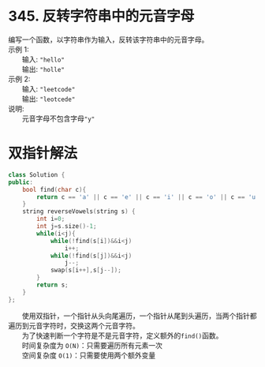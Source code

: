 # 345. 反转字符串中的元音字母
编写一个函数，以字符串作为输入，反转该字符串中的元音字母。  
示例 1:  
&emsp;&emsp;输入: `"hello"`  
&emsp;&emsp;输出: `"holle"`  
示例 2:  
&emsp;&emsp;输入: `"leetcode"`  
&emsp;&emsp;输出: `"leotcede"`   
说明:  
&emsp;&emsp;元音字母不包含字母`"y"`

# 双指针解法
```c++
class Solution {
public:
    bool find(char c){
        return c == 'a' || c == 'e' || c == 'i' || c == 'o' || c == 'u' ||c == 'A' || c == 'E' || c == 'I' || c == 'O' || c == 'U';
    }
    string reverseVowels(string s) {
        int i=0;
        int j=s.size()-1;
        while(i<j){
            while(!find(s[i])&&i<j)
                i++;
            while(!find(s[j])&&i<j)
                j--;
            swap(s[i++],s[j--]);
        }
        return s;
    }
};
```

&emsp;&emsp;使用双指针，一个指针从头向尾遍历，一个指针从尾到头遍历，当两个指针都遍历到元音字符时，交换这两个元音字符。   
&emsp;&emsp;为了快速判断一个字符是不是元音字符，定义额外的`find()`函数。  
&emsp;&emsp;时间复杂度为 `O(N)`：只需要遍历所有元素一次  
&emsp;&emsp;空间复杂度 `O(1)`：只需要使用两个额外变量  